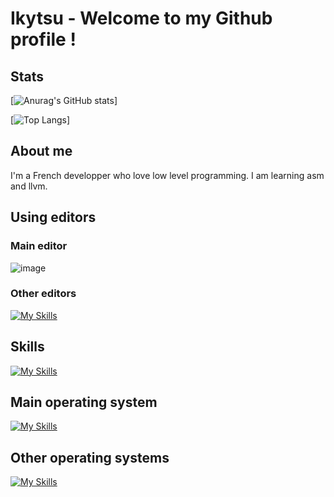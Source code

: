 # Ikytsu - Welcome to my Github profile !

## Stats
[![Anurag's GitHub stats](https://github-readme-stats.vercel.app/api?username=Ikytsu&theme=tokyonight)]

[![Top Langs](https://github-readme-stats.vercel.app/api/top-langs/?username=Ikytsu&layout=compact&theme=tokyonight)]

## About me

I'm a French developper who love low level programming.
I am learning asm and llvm.

## Using editors
### Main editor
![image](https://github.com/Ikytsu/Ikytsu/assets/155775453/45dd95cb-d2b8-4149-949c-3391fce8c303)
### Other editors
[![My Skills](https://skillicons.dev/icons?i=vim,neovim&theme=dark)](https://skillicons.dev)
## Skills
[![My Skills](https://skillicons.dev/icons?i=c,cpp,python,bash,git&theme=dark)](https://skillicons.dev)

## Main operating system
[![My Skills](https://skillicons.dev/icons?i=linux,mint&theme=dark)](https://skillicons.dev)

## Other operating systems
[![My Skills](https://skillicons.dev/icons?i=linux,debian,redhat&theme=dark)](https://skillicons.dev)

